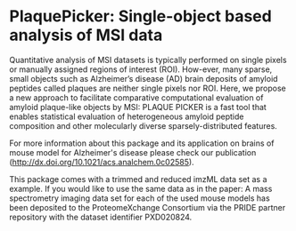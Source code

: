 # PlaquePicker: Single-object based analysis of MSI data
Quantitative analysis of MSI datasets is typically performed on single pixels or manually assigned regions of interest (ROI). 
How-ever, many sparse, small objects such as Alzheimer’s disease (AD) brain deposits of amyloid peptides called plaques are neither single pixels nor ROI. 
Here, we propose a new approach to facilitate comparative computational evaluation of amyloid plaque-like objects by MSI: 
PLAQUE PICKER is a fast tool that enables statistical evaluation of heterogeneous amyloid peptide composition and other molecularly diverse sparsely-distributed features.

For more information about this package and its application on brains of mouse model for Alzheimer's disease please check our publication 
(http://dx.doi.org/10.1021/acs.analchem.0c02585).

This package comes with a trimmed and reduced imzML data set as a example. 
If you would like to use the same data as in the paper: 
A mass spectrometry imaging data set for each of the used mouse models has been deposited to the ProteomeXchange Consortium via the PRIDE partner repository 
with the dataset identifier PXD020824.
